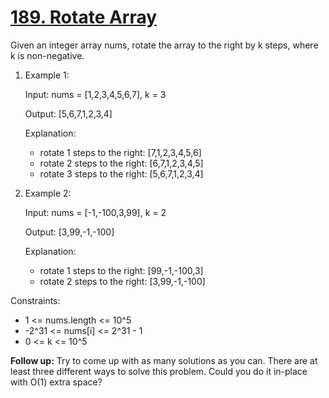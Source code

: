 # [189. Rotate Array](https://leetcode.com/problems/rotate-array/?envType=study-plan&id=algorithm-i)

Given an integer array nums, 
rotate the array to the right 
by k steps, where k is non-negative.

1. Example 1:
    
    Input: nums = [1,2,3,4,5,6,7], k = 3
    
    Output: [5,6,7,1,2,3,4]

    Explanation:
     - rotate 1 steps to the right: [7,1,2,3,4,5,6]
     - rotate 2 steps to the right: [6,7,1,2,3,4,5]
     - rotate 3 steps to the right: [5,6,7,1,2,3,4]


2. Example 2:

    Input: nums = [-1,-100,3,99], k = 2
    
    Output: [3,99,-1,-100]

    Explanation:
     - rotate 1 steps to the right: [99,-1,-100,3]
     - rotate 2 steps to the right: [3,99,-1,-100]


Constraints:

- 1 <= nums.length <= 10^5
- -2^31 <= nums[i] <= 2^31 - 1
- 0 <= k <= 10^5


**Follow up:**
Try to come up with as many solutions as you can. There are at least three different ways to solve this problem.
Could you do it in-place with O(1) extra space?